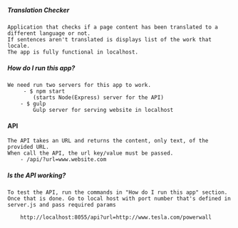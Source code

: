 ##### Translation Checker
    Application that checks if a page content has been translated to a different language or not. 
    If sentences aren't translated is displays list of the work that locale. 
    The app is fully functional in localhost.
    

##### How do I run this app?
    We need run two servers for this app to work. 
         - $ npm start 
            (starts Node(Express) server for the API)
        - $ gulp 
            Gulp server for serving website in localhost 

#### API
    The API takes an URL and returns the content, only text, of the provided URL.
    When call the API, the url key/value must be passed.
        - /api/?url=www.website.com
        
##### Is the API working?
    To test the API, run the commands in "How do I run this app" section.
    Once that is done. Go to local host with port number that's defined in server.js and pass required params
        
        http://localhost:8055/api?url=http://www.tesla.com/powerwall